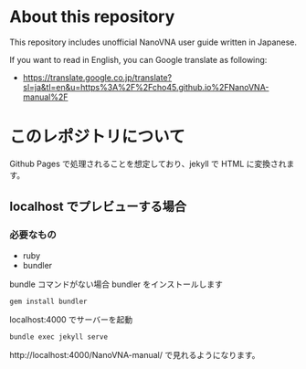 About this repository
=====================

This repository includes unofficial NanoVNA user guide written in Japanese.

If you want to read in English, you can Google translate as following:

 * https://translate.google.co.jp/translate?sl=ja&tl=en&u=https%3A%2F%2Fcho45.github.io%2FNanoVNA-manual%2F

このレポジトリについて
======================


Github Pages で処理されることを想定しており、jekyll で HTML に変換されます。

## localhost でプレビューする場合

### 必要なもの

 * ruby
 * bundler

bundle コマンドがない場合 bundler をインストールします

```
gem install bundler
```

localhost:4000 でサーバーを起動

```
bundle exec jekyll serve
```

http://localhost:4000/NanoVNA-manual/ で見れるようになります。

